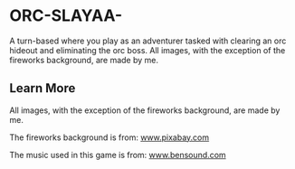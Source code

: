 # ORC-SLAYAA-
A turn-based where you play as an adventurer tasked with clearing an orc hideout and eliminating the orc boss. 
All images, with the exception of the fireworks background, are made by me.

## Learn More

All images, with the exception of the fireworks background, are made by me.

The fireworks background is from: www.pixabay.com 

The music used in this game is from: www.bensound.com

